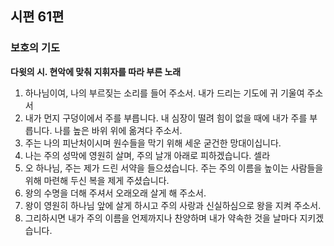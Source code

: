 ## 시편 61편

### 보호의 기도
**다윗의 시. 현악에 맞춰 지휘자를 따라 부른 노래**
1. 하나님이여, 나의 부르짖는 소리를 들어 주소서. 내가 드리는 기도에 귀 기울여 주소서
2. 내가 먼지 구덩이에서 주를 부릅니다. 내 심장이 떨려 힘이 없을 때에 내가 주를 부릅니다. 나를 높은 바위 위에 옮겨다 주소서.
3. 주는 나의 피난처이시며 원수들을 막기 위해 세운 굳건한 망대이십니다.
4. 나는 주의 성막에 영원히 살며, 주의 날개 아래로 피하겠습니다. 셀라
5. 오 하나님, 주는 제가 드린 서약을 들으셨습니다. 주는 주의 이름을 높이는 사람들을 위해 마련해 두신 복을 제게 주셨습니다.
6. 왕의 수명을 더해 주셔서 오래오래 살게 해 주소서.
7. 왕이 영원히 하나님 앞에 살게 하시고 주의 사랑과 신실하심으로 왕을 지켜 주소서.
8. 그리하시면 내가 주의 이름을 언제까지나 찬양하며 내가 약속한 것을 날마다 지키겠습니다.